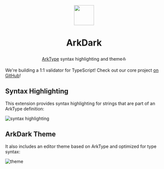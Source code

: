 <div align="center">
  <img src="https://github.com/arktypeio/arkdark/raw/HEAD/icon.png" height="64px" />
  <h1>ArkDark</h1>
</div>
<div align="center">

[ArkType](https://arktype.io) syntax highlighting and theme⛵

</div>

We're building a 1:1 validator for TypeScript! Check out our core project [on GitHub](https://github.com/arktypeio/arktype)!

## Syntax Highlighting

This extension provides syntax highlighting for strings that are part of an ArkType definition:

![syntax highlighting](https://github.com/arktypeio/arkdark/raw/HEAD/Highlighting.png)

## ArkDark Theme

It also includes an editor theme based on ArkType and optimized for type syntax:

![theme](https://github.com/arktypeio/arkdark/raw/HEAD/Theme.png)

